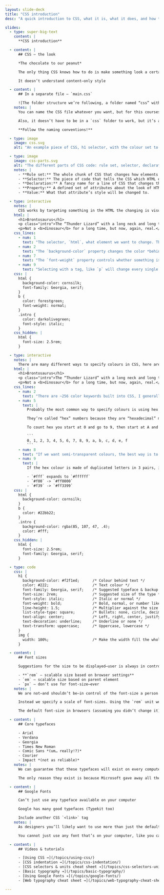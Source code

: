 ```yaml
---
layout: slide-deck
title: "CSS introduction"
desc: "A quick introduction to CSS, what it is, what it does, and how to write it."

slides:
  - type: super-big-text
    content: |
      **CSS introduction**

  - content: |
      ## CSS — the look

      *The chocolate to our peanut*

      The only thing CSS knows how to do is make something look a certain way

      It doesn’t understand content—only style

  - content: |
      ## In a separate file — `main.css`

      ![The folder structure we’re following, a folder named “css” with a file named “main.css” inside.](folder-structure.jpg)
    notes: |
      You can name the CSS file whatever you want, but for this courses we’re going to standardize on `main.css` to make everything consistent for everybody.

      Also, it doesn’t have to be in a `css` folder to work, but it’s a good for organization and consistency.

      **Follow the naming conventions!**

  - type: image
    image: css.svg
    alt: "An example piece of CSS, h1 selector, with the colour set to purple."

  - type: image
    image: css-parts.svg
    alt: "The different parts of CSS code: rule set, selector, declaration, property & value."
    notes: |
      - **Rule set:** The whole chunk of CSS that changes how elements look.
      - **Selector:** The piece of code that tells the CSS which HTML element should be targeted.
      - **Declaration:** A fancy name for a line of CSS that changes the look of an element.
      - **Property:** A defined set of attributes about the look of HTML that can be changed.
      - **Value:** What that attribute’s style will be changed to.

  - type: interactive
    notes: |
      CSS works by targeting something in the HTML the changing is visual design properties.
    html: |
      <h1>Brontosaurus</h1>
      <p class="intro">The “Thunder Lizard” with a long neck and long tail.</p>
      <p>Not a <b>dinosaur</b> for a long time, but now, again, real.</p>
    css_lines:
      - num: 1
        text: "The selector, `html`, what element we want to change. The `html` element surrounds the whole page so it’s a good thing to target to change the background colour of the whole website."
      - num: 2
        text: "The `background-color` property changes the color *behind* the text. Make sure to spell “color” the American way."
      - num: 7
        text: "The `font-weight` property controls whether something is bold or not; setting `font-weight` to normal makes the text not bold."
      - num: 9
        text: "Selecting with a tag, like `p` will change every single `<p>` element. If we want to style some elements differently from others we can give them names, called classes. This selector will target only the elements that are named `.intro`"
    css: |
      html {
        background-color: cornsilk;
        font-family: Georgia, serif;
      }
      b {
        color: forestgreen;
        font-weight: normal;
      }
      .intro {
        color: darkolivegreen;
        font-style: italic;
      }
    css_hidden: |
      html {
        font-size: 2.5rem;
      }

  - type: interactive
    notes: |
      There are many different ways to specify colours in CSS, here are a few popular ones.
    html: |
      <h1>Brontosaurus</h1>
      <p class="intro">The “Thunder Lizard” with a long neck and long tail.</p>
      <p>Not a <b>dinosaur</b> for a long time, but now, again, real.</p>
    css_lines:
      - num: 2
        text: "There are ~256 color keywords built into CSS, I generally only use these for testing purposes and stick to the basics like `red`, `green`, `blue`, etc. I have never used `cornsilk` and probably never will."
      - num: 5
        text: |
          Probably the most common way to specify colours is using hex values; hex colours always start with a `#`. It’s a number made of 3 pieces (red, green & blue). It don’t pretend to know these numbers, I just copy and paste them from Photoshop, but I can guess at how light or dark the colour is based on the value.

          They’re called “hex” numbers because they are “hexadecimal” meaning not based on 10 digits, but 16 digits.

          To count hex you start at 0 and go to 9, then start at A and go to F:

          ```
          0, 1, 2, 3, 4, 5, 6, 7, 8, 9, a, b, c, d, e, f
          ```
      - num: 8
        text: "If we want semi-transparent colours, the best way is to use `rgba`. The last number is the opacity of the color, a decimal between 0 and 1, so `.5` is 50% transparent; the lower the number the more transparent."
      - num: 9
        text: |
          If the hex colour is made of duplicated letters in 3 pairs, it can be shortened to use only one of each duplicate.

          - `#fff` expands to `#ffffff`
          - `#f00` -> `#ff0000`
          - `#f39` -> `#ff3399`
    css: |
      html {
        background-color: cornsilk;
      }
      b {
        color: #22bb22;
      }
      .intro {
        background-color: rgba(85, 107, 47, .4);
        color: #fff;
      }
    css_hidden: |
      html {
        font-size: 2.5rem;
        font-family: Georgia, serif;
      }

  - type: code
    css: |
      h1 {
        background-color: #f2f1ed;      /* Colour behind text */
        color: #222;                    /* Text colour */
        font-family: Georgia, serif;    /* Suggested typeface & backup */
        font-size: 2rem;                /* Suggested size of the type */
        font-style: italic;             /* Italic or normal */
        font-weight: bold;              /* Bold, normal, or number like 200 */
        line-height: 1.5;               /* Multiplier against the size */
        list-style-type: square;        /* Bullets: none, circle, decimal, lower-alpha, etc. */
        text-align: center;             /* Left, right, center, justify */
        text-decoration: underline;     /* Underline or none */
        text-transform: uppercase;      /* Uppercase, lowercase */
      }
      img {
        width: 100%;                    /* Make the width fill the whole space */
      }

  - content: |
      ## Font sizes

      Suggestions for the size to be displayed—user is always in control

      - **`rem` — scalable size based on browser settings**
      - `em` — scalable size based on parent element
      - `px` — don’t use for font-size—ever
    notes: |
      We are not—and shouldn’t be—in control of the font-size a person uses to view our website. They can increase or decrease the font-size however they want.

      Instead we specify a scale of font-sizes. Using the `rem` unit we can say that the font-size should be 1.5× larger than the body copy.

      The default font-size in browsers (assuming you didn’t change it) is `16px`. This is a nice readable size and you **should never** make the body copy small than that. So, translated to `rem`: *the body copy of your website should never be smaller than `1rem`*

  - content: |
      ## Core typefaces

      - Arial
      - Verdana
      - Georgia
      - Times New Roman
      - Comic Sans *(um… really!?)*
      - Courier
      - Impact *(not as reliable)*
    notes: |
      We can guarantee that these typefaces will exist on every computer (as much as we can guarantee on the web).

      The only reason they exist is because Microsoft gave away all the typefaces in the early 90s to help the web be a consistent platform.

  - content: |
      ## Google Fonts

      Can’t just use any typeface available on your computer

      Google has many good typefaces (Typekit too)

      Include another CSS `<link>` tag
    notes: |
      As designers you’ll likely want to use more than just the default typefaces. That’s where online services like Google Fonts of Typekit help out. They provide large databases of properly web-licensed fonts for you to use on your website.

      You cannot just use any font that’s on your computer, like you can in print, because the user of the website would have to also have that font installed on their computer to view it properly. Not to mention the fact that almost all of the fonts on your computer aren’t licensed to be used on the web so it’d be illegal to use the in a website anyways.

  - content: |
      ## Videos & tutorials

      - [Using CSS ➔](/topics/using-css/)
      - [CSS indentation ➔](/topics/css-indentation/)
      - [CSS selectors & units cheat sheet ➔](/topics/css-selectors-units-cheat-sheet/)
      - [Basic typography ➔](/topics/basic-typography/)
      - [Using Google Fonts ➔](/topics/google-fonts/)
      - [Web typography cheat sheet ➔](/topics/web-typography-cheat-sheet/)

---
```

